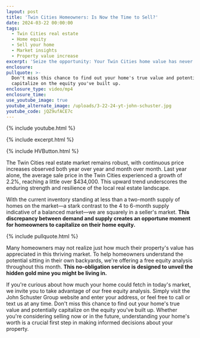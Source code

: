 ```yaml
---
layout: post
title: 'Twin Cities Homeowners: Is Now the Time to Sell?'
date: 2024-03-22 00:00:00
tags:
  - Twin Cities real estate
  - Home equity
  - Sell your home
  - Market insights
  - Property value increase
excerpt: 'Seize the opportunity: Your Twin Cities home value has never been higher.'
enclosure:
pullquote: >-
  Don't miss this chance to find out your home's true value and potentially
  capitalize on the equity you've built up.
enclosure_type: video/mp4
enclosure_time:
use_youtube_image: true
youtube_alternate_image: /uploads/3-22-24-yt-john-schuster.jpg
youtube_code: jQZ9ufACE7c
---
```

{% include youtube.html %}

{% include excerpt.html %}

{% include HVButton.html %}

The Twin Cities real estate market remains robust, with continuous price increases observed both year over year and month over month. Last year alone, the average sale price in the Twin Cities experienced a growth of 2.2%, reaching a little over $434,000. This upward trend underscores the enduring strength and resilience of the local real estate landscape.

With the current inventory standing at less than a two-month supply of homes on the market—a stark contrast to the 4 to 6-month supply indicative of a balanced market—we are squarely in a seller's market. **This discrepancy between demand and supply creates an opportune moment for homeowners to capitalize on their home equity.**

{% include pullquote.html %}

Many homeowners may not realize just how much their property's value has appreciated in this thriving market. To help homeowners understand the potential sitting in their own backyards, we're offering a free equity analysis throughout this month. **This no-obligation service is designed to unveil the hidden gold mine you might be living in.**

If you're curious about how much your home could fetch in today's market, we invite you to take advantage of our free equity analysis. Simply visit the John Schuster Group website and enter your address, or feel free to call or text us at any time. Don't miss this chance to find out your home's true value and potentially capitalize on the equity you've built up. Whether you're considering selling now or in the future, understanding your home's worth is a crucial first step in making informed decisions about your property.